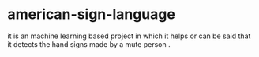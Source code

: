# american-sign-language
it is an machine learning based project in which it helps or can be said that it detects the hand signs made by a mute person .
